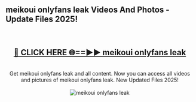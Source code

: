 <h2>meikoui onlyfans leak Videos And Photos - Update Files 2025!</h2>
<br>
<div align="center">
<h2><a href="https://linkcuts.com/hfmhzwbr" rel="nofollow">🔴 CLICK HERE 🌐==►► meikoui onlyfans leak</a></h2>
<br>
Get meikoui onlyfans leak and all content. Now you can access all videos and pictures of meikoui onlyfans leak. New Updated Files 2025!
<br>
<br>
<a href="https://linkcuts.com/hfmhzwbr" rel="nofollow" data-target="animated-image.originalLink"><img src="https://i.ibb.co.com/WyWwxjT/player-gif2.gif" alt="meikoui onlyfans leak" style="max-width: 100%; display: inline-block;" data-target="animated-image.originalImage"></a>
</div>
<br>